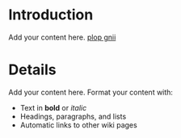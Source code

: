 # Introduction #

Add your content here.
[plop gnii](FoneraHacks.md)

# Details #

Add your content here.  Format your content with:
  * Text in **bold** or _italic_
  * Headings, paragraphs, and lists
  * Automatic links to other wiki pages